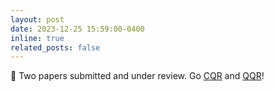 ```yaml
---
layout: post
date: 2023-12-25 15:59:00-0400
inline: true
related_posts: false
---
```


📝 Two papers submitted and under review. Go [CQR](https://arxiv.org/abs/2312.10283) and [QQR](https://arxiv.org/abs/2308.15336)!
